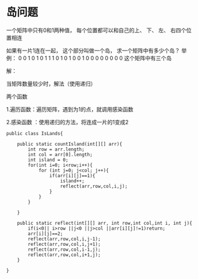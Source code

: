 # 岛问题
一个矩阵中只有0和1两种值， 每个位置都可以和自己的上、 下、 左、 右四个位置相连

如果有一片1连在一起， 这个部分叫做一个岛， 求一个矩阵中有多少个岛？
举例：
0 0 1 0 1 0
1 1 1 0 1 0
1 0 0 1 0 0
0 0 0 0 0 0
这个矩阵中有三个岛

解：

当矩阵数量较少时，解法（使用递归）

两个函数

1.遍历函数：遍历矩阵，遇到为1的点，就调用感染函数

2.感染函数 ：使用递归的方法，将连成一片的1变成2

~~~
public class IsLands{

	public static countIsland(int[][] arr){
		int row = arr.length;
		int col = arr[0].length;
		int island = 0;
		for(int i=0; i<row;i++){
			for (int j=0; j<col; j++){
				if(arr[i][j]==1){
					island++;
					reflect(arr,row,col,i,j);
				}
			}
		}
		
	}
	
	public static reflect(int[][] arr, int row,int col,int i, int j){
		if(i<0|| i>row ||j<0 ||j>col ||arr[i][j]!=1)return;
		arr[i][j]==2;
		reflect(arr,row,col,i,j-1);
		reflect(arr,row,col,i,j+1);
		reflect(arr,row,col,i-1,j);
		reflect(arr,row,col,i+1,j);
	}
	
}
~~~